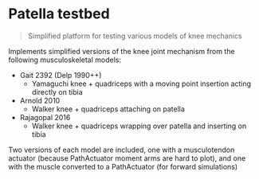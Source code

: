 # Patella testbed

> Simplified platform for testing various models of knee mechanics

Implements simplified versions of the knee joint mechanism from the following musculoskeletal models:  
* Gait 2392 (Delp 1990++)
     * Yamaguchi knee + quadriceps with a moving point insertion acting directly on tibia
* Arnold 2010
     * Walker knee + quadriceps attaching on patella
* Rajagopal 2016
     * Walker knee + quadriceps wrapping over patella and inserting on tibia

Two versions of each model are included, one with a musculotendon actuator (because PathActuator moment arms are hard to plot), and one with the muscle converted to a PathActuator (for forward simulations)

 
